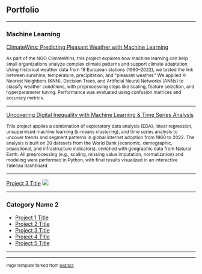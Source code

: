 ## Portfolio

---

### Machine Learning


[ClimateWins: Predicting Pleasant Weather with Machine Learning](https://github.com/anjaalsen/ClimateWins-insights-python)
<p style="font-size:12px">As part of the NGO ClimateWins, this project explores how machine learning can help small organizations analyze complex climate patterns and support climate adaptation. Using historical weather data from 18 European stations (1960–2022), we tested the link between sunshine, temperature, precipitation, and "pleasant weather."  
We applied K-Nearest Neighbors (KNN), Decision Trees, and Artificial Neural Networks (ANNs) to classify weather conditions, with preprocessing steps like scaling, feature selection, and hyperparameter tuning. Performance was evaluated using confusion matrices and accuracy metrics.  

---
[Uncovering Digital Inequality with Machine Learning & Time Series Analysis](https://github.com/anjaalsen/Digital-Divide-insights-python)
<p style="font-size:12px">This project applies a combination of exploratory data analysis (EDA), linear regression, unsupervised machine learning (k-means clustering), and time series analysis to uncover trends and segment patterns in global internet adoption from 1960 to 2022.
The analysis is built on 20 datasets from the World Bank (economic, demographic, educational, and infrastructure indicators), enriched with geographic data from Natural Earth. All preprocessing (e.g., scaling, missing value imputation, normalization) and modeling were performed in Python, with final results visualized in an interactive Tableau dashboard.

---
[Project 3 Title](http://example.com/)
<img src="images/dummy_thumbnail.jpg?raw=true"/>

---

### Category Name 2

- [Project 1 Title](http://example.com/)
- [Project 2 Title](http://example.com/)
- [Project 3 Title](http://example.com/)
- [Project 4 Title](http://example.com/)
- [Project 5 Title](http://example.com/)

---




---
<p style="font-size:11px">Page template forked from <a href="https://github.com/evanca/quick-portfolio">evanca</a></p>
<!-- Remove above link if you don't want to attibute -->
